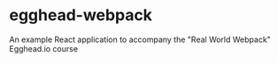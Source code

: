 # egghead-webpack
An example React application to accompany the "Real World Webpack" Egghead.io course
